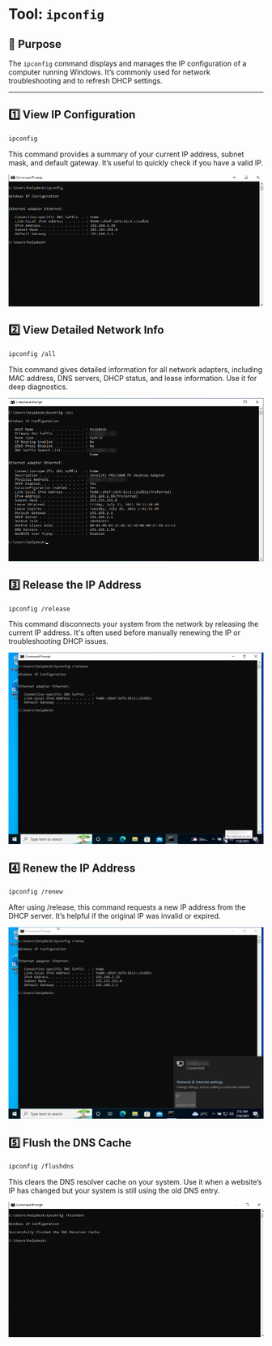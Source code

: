 # Tool: `ipconfig`

## 🔧 Purpose
The `ipconfig` command displays and manages the IP configuration of a computer running Windows. It’s commonly used for network troubleshooting and to refresh DHCP settings.

---

## 1️⃣ View IP Configuration
```bash
ipconfig
```
This command provides a summary of your current IP address, subnet mask, and default gateway. It’s useful to quickly check if you have a valid IP.

![ipconfig](https://raw.githubusercontent.com/ProJensen/network-tools-guide/refs/heads/main/screenshots/ipconfig-example-1.png)

## 2️⃣ View Detailed Network Info
```bash
ipconfig /all
```
This command gives detailed information for all network adapters, including MAC address, DNS servers, DHCP status, and lease information. Use it for deep diagnostics.

![ipconfig /all](https://raw.githubusercontent.com/ProJensen/network-tools-guide/refs/heads/main/screenshots/ipconfig-example-2.png)

## 3️⃣ Release the IP Address
```bash
ipconfig /release
```
This command disconnects your system from the network by releasing the current IP address. It's often used before manually renewing the IP or troubleshooting DHCP issues.

![ipconfig /release](https://raw.githubusercontent.com/ProJensen/network-tools-guide/refs/heads/main/screenshots/ipconfig-example-3.png)

## 4️⃣ Renew the IP Address
```bash
ipconfig /renew
```
After using /release, this command requests a new IP address from the DHCP server. It’s helpful if the original IP was invalid or expired.

![ipconfig /renew](https://raw.githubusercontent.com/ProJensen/network-tools-guide/refs/heads/main/screenshots/ipconfig-example-4.png)

## 5️⃣ Flush the DNS Cache
```bash
ipconfig /flushdns
```
This clears the DNS resolver cache on your system. Use it when a website’s IP has changed but your system is still using the old DNS entry.

![ipconfig /flushdns](https://raw.githubusercontent.com/ProJensen/network-tools-guide/refs/heads/main/screenshots/ipconfig-example-5.png)

